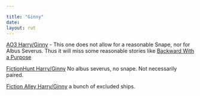 ```yaml
---

title: "Ginny"
date: 
layout: rut
---
```


[AO3
Harry/Ginny](
https://archiveofourown.org/works?commit=Sort+and+Filter&work_search%5Bsort_column%5D=revised_at&include_work_search%5Bfandom_ids%5D%5B%5D=136512&work_search%5Bother_tag_names%5D=&exclude_work_search%5Bcategory_ids%5D%5B%5D=23&exclude_work_search%5Bfandom_ids%5D%5B%5D=101375&exclude_work_search%5Bfandom_ids%5D%5B%5D=115613&exclude_work_search%5Bfandom_ids%5D%5B%5D=224545&exclude_work_search%5Bfandom_ids%5D%5B%5D=269708&exclude_work_search%5Bfandom_ids%5D%5B%5D=658827&exclude_work_search%5Bfandom_ids%5D%5B%5D=11055523&exclude_work_search%5Brelationship_ids%5D%5B%5D=99&exclude_work_search%5Brelationship_ids%5D%5B%5D=9510&exclude_work_search%5Brelationship_ids%5D%5B%5D=10760&exclude_work_search%5Brelationship_ids%5D%5B%5D=18209&work_search%5Bexcluded_tag_names%5D=Good+Severus+Snape%2CGood+Draco+Malfoy%2CGood+Dudley+Dursley%2CNice+Severus+Snape%2CProtective+Severus+Snape%2CMentor+Severus+Snape%2CSeveritus+%7C+Severus+Snape+is+Harry+Potter%27s+Parent%2CGinny+Weasley+Bashing%2CFemale+Harry+Potter%2CTrans+Male+Character%2CMale+Slash%2CSlash%2CPre-Slash%2CHermione+Granger%2FSeverus+Snape%2CHermione+Granger%2FRemus+Lupin%2CSirius+Black%2FHermione+Granger%2CFleur+Delacour%2FHermione+Granger%2CFleur+Delacour%2FHarry+Potter%2CHarry+Potter%2FTom+Riddle%2CHarry+Potter%2FTom+Riddle+%7C+Voldemort%2CHarry+Potter+%26+Tom+Riddle%2CHarry+Potter+%26+Tom+Riddle+%7C+Voldemort%2CSane+Tom+Riddle%2CSane+Voldemort+%28Harry+Potter%29%2CLucius+Malfoy%2FGinny+Weasley%2CHermione+Granger%2FLucius+Malfoy%2CLily+Evans+Potter%2FSeverus+Snape%2CLily+Evans+Potter%2FTom+Riddle%2CLily+Evans+Potter%2FTom+Riddle+%7C+Voldemort%2CLily+Evans+Potter%2FVoldemort%2CAlbus+Severus+Potter%2CSibling+Incest%2CTwincest%2CHermione+Granger%2FHarry+Potter%2FRon+Weasley%2CGood+Dursley+Family+%28Harry+Potter%29%2CReader-Insert%2CReader%2CHermione+Granger%2FJames+Potter%2CHermione+Granger%2FNarcissa+Black+Malfoy%2CTom+Riddle%2FGinny+Weasley%2CTom+Riddle+%26+Ginny+Weasley%2CTom+Riddle+%7C+Voldemort%2FGinny+Weasley%2CTom+Riddle+%7C+Voldemort+%26+Ginny+Weasley%2CDraco+Malfoy%2FGinny+Weasley%2CFutanari%2CHermione+Granger%2FBellatrix+Black+Lestrange%2CQueer+Themes%2CGeorge+Weasley%2FYou%2CGeorge+Weasley%2FReader%2CHarry+Potter%2FReader%2CHarry+Potter+%26+Reader%2CDraco+Malfoy%2FReader%2CHermione+Granger%2FTom+Riddle%2CHermione+Granger%2FTom+Riddle+%7C+Voldemort%2CHermione+Granger%2FVoldemort%2CIncest%2CHarry+Potter+Has+a+Twin%2CHarry+Potter+Has+a+Sibling&work_search%5Bcrossover%5D=&work_search%5Bcomplete%5D=&work_search%5Bwords_from%5D=&work_search%5Bwords_to%5D=&work_search%5Bdate_from%5D=&work_search%5Bdate_to%5D=&work_search%5Bquery%5D=&work_search%5Blanguage_id%5D=en&tag_id=Harry+Potter*s*Ginny+Weasley
) - This one does not allow for a reasonable Snape, nor for Albus Severus.  Thus
it will miss some reasonable stories like [Backward With a Purpose](https://archiveofourown.org/works/15498366)

[FictionHunt Harry/Ginny](
https://fictionhunt.com/discover/search?q=&type=1&status=0&length=10&language=28&rating=0&followers=0&range=0&sort=0&fandoms=83&characters=114,105&characters_ex=119,95,154,104,101,118,117
) No albus severus, no snape. Not necessarily paired.

[Fiction Alley
Harry/Ginny](https://www.fictionalley-archive.org/stories?Order=updated&Title=&Include.Character=H&Include.Ship=G%2FH&Exclude.Character=D&Exclude.Character=Snape&Exclude.Character=Vold&Exclude.Character=Tom&Exclude.Character=Fleur&Exclude.Character=ASP&Exclude.Ship=ASP%2FRoW&Exclude.Ship=ASP%2FSM&Exclude.Ship=BCJ%2FSB&Exclude.Ship=BW%2FGW&Exclude.Ship=BW%2FH&Exclude.Ship=BW%2FRL&Exclude.Ship=Ced%2FH&Exclude.Ship=Ced%2FMW&Exclude.Ship=Ced%2FOW&Exclude.Ship=D%2FG&Exclude.Ship=D%2FH&Exclude.Ship=D%2FHr&Exclude.Ship=Dud%2FH&Exclude.Ship=FF%2FHgrd&Exclude.Ship=Fi%2FH&Exclude.Ship=Fleur%2FH&Exclude.Ship=Fleur%2FLucM&Exclude.Ship=Gr%2FH&Exclude.Ship=GW%2FH&Exclude.Ship=GW%2FWood&Exclude.Ship=H%2FH&Exclude.Ship=H%2FJames&Exclude.Ship=H%2FJPII&Exclude.Ship=H%2FNev&Exclude.Ship=H%2FVik&Exclude.Ship=H%2FWood&Exclude.Ship=LPII%2FSM&Exclude.Ship=Peter%2FRL&Exclude.Ship=Peter%2FSB&Exclude.Ship=Vik%2FWood&WordsFrom=&WordsTo=&ChaptersFrom=&ChaptersTo=&DateFrom=&DateTo=&Summary=&IncludeCorrupt=false)
a bunch of excluded ships.
